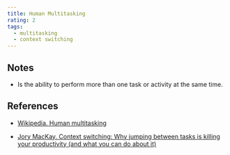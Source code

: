 ```yaml
---
title: Human Multitasking
rating: 2
tags:
  - multitasking
  - context switching
---
```


## Notes

- Is the ability to perform more than one task or activity at the same time.

## References

- [Wikipedia. Human multitasking](https://en.wikipedia.org/wiki/Human_multitasking)

- [Jory MacKay. Context switching: Why jumping between tasks is killing your productivity (and what you can do about it)](https://blog.rescuetime.com/context-switching/)
